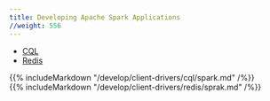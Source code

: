 ```yaml
---
title: Developing Apache Spark Applications
//weight: 556
---
```


<ul class="nav nav-tabs">
  <li class="active">
    <a data-toggle="tab" href="#cql">
      <i class="fa fa-database" aria-hidden="true"></i>
      CQL
    </a>
  </li>
  <li >
    <a data-toggle="tab" href="#redis">
      <i class="fa fa-bolt" aria-hidden="true"></i>
      Redis
    </a>
  </li>
</ul>

<div class="tab-content">
  <div id="docker" class="tab-pane fade in active">
    {{% includeMarkdown "/develop/client-drivers/cql/spark.md" /%}}
  </div>
  <div id="macos" class="tab-pane fade">
    {{% includeMarkdown "/develop/client-drivers/redis/sprak.md" /%}}
  </div>
</div>
